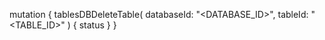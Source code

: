 mutation {
    tablesDBDeleteTable(
        databaseId: "<DATABASE_ID>",
        tableId: "<TABLE_ID>"
    ) {
        status
    }
}
